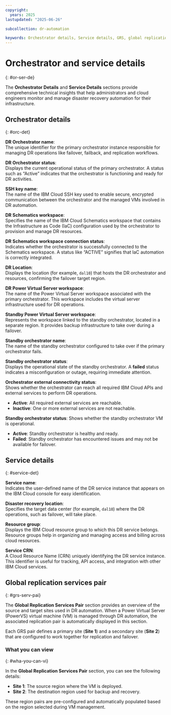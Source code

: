 ```yaml
---
copyright:
  years: 2025
lastupdated: "2025-06-26"

subcollection: dr-automation

keywords: Orchestrator details, Service details, GRS, global replication services pair
---
```


# Orchestrator and service details
{: #or-ser-de}

 The **Orchestrator Details** and **Service Details** sections provide comprehensive technical insights that help administrators and cloud engineers monitor and manage disaster recovery automation for their infrastructure.
 
## Orchestrator details
{: #orc-det}

**DR Orchestrator name**:  
The unique identifier for the primary orchestrator instance responsible for managing DR operations like failover, failback, and replication workflows.

**DR Orchestrator status**:  
Displays the current operational status of the primary orchestrator. A status such as “Active” indicates that the orchestrator is functioning and ready for DR activities.

**SSH key name**:  
The name of the IBM Cloud SSH key used to enable secure, encrypted communication between the orchestrator and the managed VMs involved in DR automation.

**DR Schematics workspace**:  
Specifies the name of the IBM Cloud Schematics workspace that contains the Infrastructure as Code (IaC) configuration used by the orchestrator to provision and manage DR resources.

**DR Schematics workspace connection status**:  
Indicates whether the orchestrator is successfully connected to the Schematics workspace. A status like “ACTIVE” signifies that IaC automation is correctly integrated.

**DR Location**:  
Displays the location (for example, `dal10`) that hosts the DR orchestrator and resources, confirming the failover target region.

**DR Power Virtual Server workspace**:  
The name of the Power Virtual Server workspace associated with the primary orchestrator. This workspace includes the virtual server infrastructure used for DR operations.

**Standby Power Virtual Server workspace**:  
Represents the workspace linked to the standby orchestrator, located in a separate region. It provides backup infrastructure to take over during a failover.

**Standby orchestrator name**:  
The name of the standby orchestrator configured to take over if the primary orchestrator fails.

**Standby orchestrator status**:  
Displays the operational state of the standby orchestrator. A **failed** status indicates a misconfiguration or outage, requiring immediate attention.

**Orchestrator external connectivity status**:  
Shows whether the orchestrator can reach all required IBM Cloud APIs and external services to perform DR operations.

 - **Active**: All required external services are reachable.
 - **Inactive**: One or more external services are not reachable.

 **Standby orchestrator status**:
 Shows whether the standby orchestrator VM is operational.
 
- **Active**: Standby orchestrator is healthy and ready.
- **Failed**: Standby orchestrator has encountered issues and may not be available for failover.

## Service details
{: #service-det}

**Service name**:  
Indicates the user-defined name of the DR service instance that appears on the IBM Cloud console for easy identification.

**Disaster recovery location**:  
Specifies the target data center (for example, `dal10`) where the DR operations, such as failover, will take place.

**Resource group**:  
Displays the IBM Cloud resource group to which this DR service belongs. Resource groups help in organizing and managing access and billing across cloud resources.

**Service CRN**:  
A Cloud Resource Name (CRN) uniquely identifying the DR service instance. This identifier is useful for tracking, API access, and integration with other IBM Cloud services.

## Global replication services pair
{: #grs-serv-pai}

The **Global Replication Services Pair** section provides an overview of the source and target sites used in DR automation. When a Power Virtual Server (PowerVS) virtual machine (VM) is managed through DR automation, the associated replication pair is automatically displayed in this section.

Each GRS pair defines a primary site (**Site 1**) and a secondary site (**Site 2**) that are configured to work together for replication and failover.

### What you can view
{: #wha-you-can-vi}

In the **Global Replication Services Pair** section, you can see the following details:

- **Site 1**: The source region where the VM is deployed.
- **Site 2**: The destination region used for backup and recovery.

These region pairs are pre-configured and automatically populated based on the region selected during VM management.
